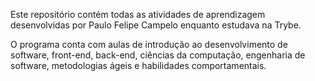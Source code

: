 Este repositório contém todas as atividades de aprendizagem desenvolvidas por Paulo Felipe Campelo enquanto estudava na Trybe.

O programa conta com aulas de introdução ao desenvolvimento de software, front-end, back-end, ciências da computação, engenharia de software, metodologias ágeis e habilidades comportamentais.
